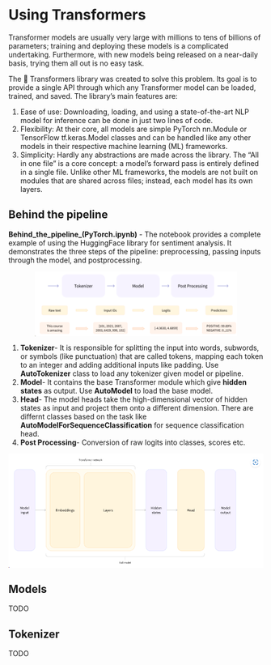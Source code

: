 # Using Transformers
Transformer models are usually very large with millions to tens of billions of parameters; training and deploying these models is a complicated undertaking. Furthermore, with new models being released on a near-daily basis, trying them all out is no easy task.

The 🤗 Transformers library was created to solve this problem. Its goal is to provide a single API through which any Transformer model can be loaded, trained, and saved. The library’s main features are:

1. Ease of use: Downloading, loading, and using a state-of-the-art NLP model for inference can be done in just two lines of code.
2. Flexibility: At their core, all models are simple PyTorch nn.Module or TensorFlow tf.keras.Model classes and can be handled like any other models in their respective machine learning (ML) frameworks.
3. Simplicity: Hardly any abstractions are made across the library. The “All in one file” is a core concept: a model’s forward pass is entirely defined in a single file. Unlike other ML frameworks, the models are not built on modules that are shared across files; instead, each model has its own layers. 

## Behind the pipeline
**Behind_the_pipeline_(PyTorch.ipynb)** - The notebook provides a complete example of using the HuggingFace library for sentiment analysis. It demonstrates the three steps of the pipeline: preprocessing, passing inputs through the model, and postprocessing.
<p align="center"><img src="img.png" width="400" align="center"/></p>

1. **Tokenizer**- It is responsible for splitting the input into words, subwords, or symbols (like punctuation) that are called tokens, mapping each token to an integer and adding additional inputs like padding. Use **AutoTokenizer** class to load any tokenizer given model or pipeline. 
2. **Model**- It contains the base Transformer module which give **hidden states** as output. Use **AutoModel** to load the base model.
3. **Head**- The model heads take the high-dimensional vector of hidden states as input and project them onto a different dimension. There are differnt classes based on the task like **AutoModelForSequenceClassification** for sequence classification head.
4. **Post Processing**- Conversion of raw logits into classes, scores etc.  
<p align="center"><img src="img_1.png" width="600" align="center"/></p>

## Models
TODO

## Tokenizer
TODO



